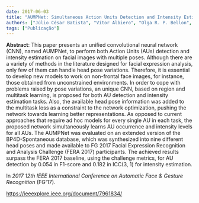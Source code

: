 ```yaml
---
date: 2017-06-03
title: "AUMPNet: Simultaneous Action Units Detection and Intensity Estimation on Multipose Facial Images Using a Single Convolutional Neural Network"
authors: ["Júlio César Batista", "Vítor Albiero", "Olga R. P. Bellon", "Luciano Silva"]
tags: ["Publicação"]
---
```


**Abstract**: This paper presents an unified convolutional neural network (CNN), named AUMPNet, to perform both Action Units (AUs) detection and intensity estimation on facial images with multiple poses. Although there are a variety of methods in the literature designed for facial expression analysis, only few of them can handle head pose variations. Therefore, it is essential to develop new models to work on non-frontal face images, for instance, those obtained from unconstrained environments. In order to cope with problems raised by pose variations, an unique CNN, based on region and multitask learning, is proposed for both AU detection and intensity estimation tasks. Also, the available head pose information was added to the multitask loss as a constraint to the network optimization, pushing the network towards learning better representations. As opposed to current approaches that require ad hoc models for every single AU in each task, the proposed network simultaneously learns AU occurrence and intensity levels for all AUs. The AUMPNet was evaluated on an extended version of the BP4D-Spontaneous database, which was synthesized into nine different head poses and made available to FG 2017 Facial Expression Recognition and Analysis Challenge (FERA 2017) participants. The achieved results surpass the FERA 2017 baseline, using the challenge metrics, for AU detection by 0.054 in F1-score and 0.182 in ICC(3, 1) for intensity estimation.

In *2017 12th IEEE International Conference on Automatic Face & Gesture Recognition* (FG'17).

https://ieeexplore.ieee.org/document/7961834/
